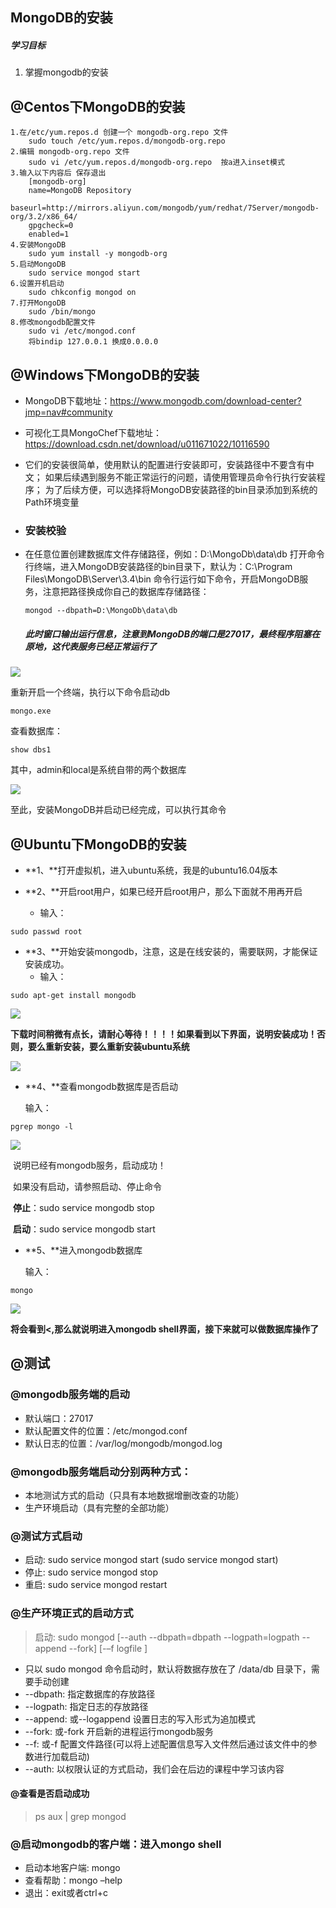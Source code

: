 ## MongoDB的安装

##### 学习目标

1. 掌握mongodb的安装



## @Centos下MongoDB的安装

```shell
1.在/etc/yum.repos.d 创建一个 mongodb-org.repo 文件
    sudo touch /etc/yum.repos.d/mongodb-org.repo
2.编辑 mongodb-org.repo 文件
    sudo vi /etc/yum.repos.d/mongodb-org.repo  按a进入inset模式
3.输入以下内容后 保存退出
    [mongodb-org]
    name=MongoDB Repository
    baseurl=http://mirrors.aliyun.com/mongodb/yum/redhat/7Server/mongodb-org/3.2/x86_64/
    gpgcheck=0
    enabled=1
4.安装MongoDB
    sudo yum install -y mongodb-org
5.启动MongoDB
    sudo service mongod start
6.设置开机启动
    sudo chkconfig mongod on
7.打开MongoDB
    sudo /bin/mongo
8.修改mongodb配置文件
	sudo vi /etc/mongod.conf
	将bindip 127.0.0.1 换成0.0.0.0
```



## @Windows下MongoDB的安装

+ MongoDB下载地址：https://www.mongodb.com/download-center?jmp=nav#community

+ 可视化工具MongoChef下载地址：https://download.csdn.net/download/u011671022/10116590

+ 它们的安装很简单，使用默认的配置进行安装即可，安装路径中不要含有中文；
  如果后续遇到服务不能正常运行的问题，请使用管理员命令行执行安装程序；
  为了后续方便，可以选择将MongoDB安装路径的bin目录添加到系统的Path环境变量


+ ### 安装校验

+ 在任意位置创建数据库文件存储路径，例如：D:\MongoDb\data\db
  打开命令行终端，进入MongoDB安装路径的bin目录下，默认为：C:\Program Files\MongoDB\Server\3.4\bin
  命令行运行如下命令，开启MongoDB服务，注意把路径换成你自己的数据库存储路径：

  ```shell
  mongod --dbpath=D:\MongoDb\data\db
  ```

  ##### 此时窗口输出运行信息，注意到MongoDB的端口是27017，最终程序阻塞在原地，这代表服务已经正常运行了

<img src="../img/运行效果.png"></img>

重新开启一个终端，执行以下命令启动db

```shell
mongo.exe
```

查看数据库：

```
show dbs1
```

其中，admin和local是系统自带的两个数据库

<img src="../img/查看数据库.png"></img>

至此，安装MongoDB并启动已经完成，可以执行其命令



## @Ubuntu下MongoDB的安装

+ **1、**打开虚拟机，进入ubuntu系统，我是的ubuntu16.04版本

+ **2、**开启root用户，如果已经开启root用户，那么下面就不用再开启
  + 输入：

```shell
sudo passwd root
```

+ **3、**开始安装mongodb，注意，这是在线安装的，需要联网，才能保证安装成功。
  + 输入：

```shell
sudo apt-get install mongodb
```

<img src="../img/ubuntu安装mongodb_1.png"></img>

**下载时间稍微有点长，请耐心等待！！！！如果看到以下界面，说明安装成功！否则，要么重新安装，要么重新安装ubuntu系统**

<img src="../img/下载中.png"></img>

+ **4、**查看mongodb数据库是否启动

  输入：

```shell
pgrep mongo -l
```

<img src="../img/运行中.png"></img>

​		说明已经有mongodb服务，启动成功！

​		如果没有启动，请参照启动、停止命令

​		**停止**：sudo service mongodb stop 　

​		**启动**：sudo service mongodb start

+ **5、**进入mongodb数据库

  输入：

```shell
mongo
```

<img src="../img/mongo.png"></img>

**将会看到<,那么就说明进入mongodb shell界面，接下来就可以做数据库操作了**





## @测试

### @mongodb服务端的启动

- 默认端口：27017
- 默认配置文件的位置：/etc/mongod.conf
- 默认日志的位置：/var/log/mongodb/mongod.log

### @mongodb服务端启动分别两种方式：

- 本地测试方式的启动（只具有本地数据增删改查的功能）
- 生产环境启动（具有完整的全部功能）

### @测试方式启动

- 启动: sudo service mongod start (sudo service mongod start)
- 停止: sudo service mongod stop
- 重启: sudo service mongod restart

### @生产环境正式的启动方式

> 启动: sudo mongod [--auth --dbpath=dbpath --logpath=logpath --append --fork] [-–f logfile ]

- 只以 sudo mongod 命令启动时，默认将数据存放在了 /data/db 目录下，需要手动创建
- --dbpath: 指定数据库的存放路径
- --logpath: 指定日志的存放路径
- --append: 或--logappend 设置日志的写入形式为追加模式
- --fork: 或-fork 开启新的进程运行mongodb服务
- --f: 或-f 配置文件路径(可以将上述配置信息写入文件然后通过该文件中的参数进行加载启动)
- --auth: 以权限认证的方式启动，我们会在后边的课程中学习该内容

#### @查看是否启动成功

> ps aux | grep mongod

### @启动mongodb的客户端：进入mongo shell

- 启动本地客户端: mongo
- 查看帮助：mongo –help
- 退出：exit或者ctrl+c



